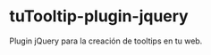 tuTooltip-plugin-jquery
=======================

Plugin jQuery para la creación de tooltips en tu web.